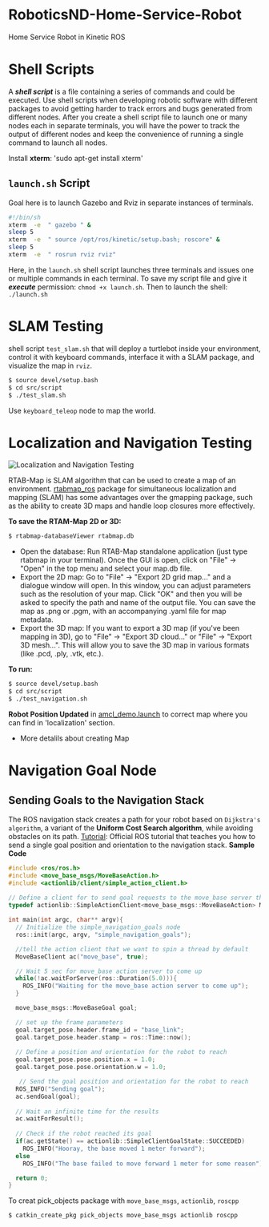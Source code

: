 # RoboticsND-Home-Service-Robot

Home Service Robot in Kinetic ROS


# Shell Scripts
A ***shell script*** is a file containing a series of commands and could be executed. Use shell scripts when developing robotic software with different packages to avoid getting harder to track errors and bugs generated from different nodes. After you create a shell script file to launch one or many nodes each in separate terminals, you will have the power to track the output of different nodes and keep the convenience of running a single command to launch all nodes.

Install **xterm**: 'sudo apt-get install xterm'
## `launch.sh` Script
Goal here is to launch Gazebo and Rviz in separate instances of terminals.
```sh
#!/bin/sh
xterm  -e  " gazebo " &
sleep 5
xterm  -e  " source /opt/ros/kinetic/setup.bash; roscore" & 
sleep 5
xterm  -e  " rosrun rviz rviz" 
```
Here, in the `launch.sh` shell script launches three terminals and issues one or multiple commands in each terminal. To save my script file and give it ***execute*** permission: `chmod +x launch.sh`. Then to launch the shell: `./launch.sh`

# SLAM Testing
shell script `test_slam.sh` that will deploy a turtlebot inside your environment, control it with keyboard commands, interface it with a SLAM package, and visualize the map in `rviz`.
```bash
$ source devel/setup.bash
$ cd src/script
$ ./test_slam.sh
```
Use `keyboard_teleop` node to map the world.

# Localization and Navigation Testing
![Localization and Navigation Testing][image1]
<!-- ![Localization and Navigation Testing2][image2] -->

[//]: # (Image References)
[image1]: https://github.com/bmaxdk/RoboticsND-Home-Service-Robot/blob/main/img/Nav3.gif "Localization and Navigation Testing"
<!-- [image2]: https://github.com/bmaxdk/RoboticsND-Home-Service-Robot/blob/main/img/a.gif "Localization and Navigation Testing2" -->

RTAB-Map is SLAM algorithm that can be used to create a map of an environment. [rtabmap_ros](http://wiki.ros.org/rtabmap_ros) package for simultaneous localization and mapping (SLAM) has some advantages over the gmapping package, such as the ability to create 3D maps and handle loop closures more effectively.

**To save the RTAM-Map 2D or 3D:**
```bash
$ rtabmap-databaseViewer rtabmap.db
```
* Open the database: Run RTAB-Map standalone application (just type rtabmap in your terminal). Once the GUI is open, click on "File" -> "Open" in the top menu and select your map.db file.
* Export the 2D map: Go to "File" -> "Export 2D grid map..." and a dialogue window will open. In this window, you can adjust parameters such as the resolution of your map. Click "OK" and then you will be asked to specify the path and name of the output file. You can save the map as .png or .pgm, with an accompanying .yaml file for map metadata.
* Export the 3D map: If you want to export a 3D map (if you've been mapping in 3D), go to "File" -> "Export 3D cloud..." or "File" -> "Export 3D mesh...". This will allow you to save the 3D map in various formats (like .pcd, .ply, .vtk, etc.).

**To run:**
```bash
$ source devel/setup.bash
$ cd src/script
$ ./test_navigation.sh
```

**Robot Position Updated** in [amcl_demo.launch](https://github.com/bmaxdk/RoboticsND-Home-Service-Robot/blob/main/src/turtlebot_simulator/turtlebot_gazebo/launch/amcl_demo.launch) to correct map where you can find in 'localization' section.
* More detalils about creating Map

# Navigation Goal Node
## Sending Goals to the Navigation Stack
The ROS navigation stack creates a path for your robot based on `Dijkstra's algorithm`, a variant of the **Uniform Cost Search algorithm**, while avoiding obstacles on its path.
[Tutorial](http://wiki.ros.org/navigation/Tutorials/SendingSimpleGoals): Official ROS tutorial that teaches you how to send a single goal position and orientation to the navigation stack.
**Sample Code**
```cpp
#include <ros/ros.h>
#include <move_base_msgs/MoveBaseAction.h>
#include <actionlib/client/simple_action_client.h>
 
// Define a client for to send goal requests to the move_base server through a SimpleActionClient
typedef actionlib::SimpleActionClient<move_base_msgs::MoveBaseAction> MoveBaseClient;

int main(int argc, char** argv){
  // Initialize the simple_navigation_goals node
  ros::init(argc, argv, "simple_navigation_goals");

  //tell the action client that we want to spin a thread by default
  MoveBaseClient ac("move_base", true);

  // Wait 5 sec for move_base action server to come up
  while(!ac.waitForServer(ros::Duration(5.0))){
    ROS_INFO("Waiting for the move_base action server to come up");
  }

  move_base_msgs::MoveBaseGoal goal;

  // set up the frame parameters
  goal.target_pose.header.frame_id = "base_link";
  goal.target_pose.header.stamp = ros::Time::now();
  
  // Define a position and orientation for the robot to reach
  goal.target_pose.pose.position.x = 1.0;
  goal.target_pose.pose.orientation.w = 1.0;

   // Send the goal position and orientation for the robot to reach
  ROS_INFO("Sending goal");
  ac.sendGoal(goal);
  
  // Wait an infinite time for the results
  ac.waitForResult();
  
  // Check if the robot reached its goal
  if(ac.getState() == actionlib::SimpleClientGoalState::SUCCEEDED)
    ROS_INFO("Hooray, the base moved 1 meter forward");
  else
    ROS_INFO("The base failed to move forward 1 meter for some reason");

  return 0;
}
```

To creat pick_objects package with `move_base_msgs`, `actionlib`, `roscpp`

```bash
$ catkin_create_pkg pick_objects move_base_msgs actionlib roscpp
```